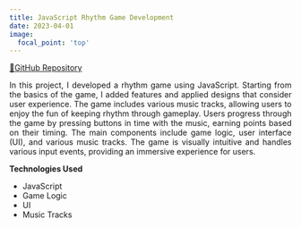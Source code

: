 ```yaml
---
title: JavaScript Rhythm Game Development
date: 2023-04-01
image:
  focal_point: 'top'
---
```


[🐙GitHub Repository](https://github.com/wldnek03/java.jiwoo)

In this project, I developed a rhythm game using JavaScript. Starting from the basics of the game, I added features and applied designs that consider user experience. The game includes various music tracks, allowing users to enjoy the fun of keeping rhythm through gameplay. 
Users progress through the game by pressing buttons in time with the music, earning points based on their timing. 
The main components include game logic, user interface (UI), and various music tracks. 
The game is visually intuitive and handles various input events, providing an immersive experience for users.

**Technologies Used**
- JavaScript
- Game Logic
- UI
- Music Tracks
<head>
    <style>
        p {
            text-align: justify;
        }
    </style>
</head>